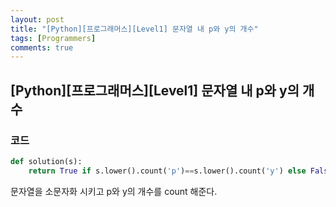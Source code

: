 ```yaml
---
layout: post
title: "[Python][프로그래머스][Level1] 문자열 내 p와 y의 개수"
tags: [Programmers]
comments: true
---
```


## [Python][프로그래머스][Level1] 문자열 내 p와 y의 개수

### 코드

```python
def solution(s):
    return True if s.lower().count('p')==s.lower().count('y') else False
```

문자열을 소문자화 시키고 p와 y의 개수를 count 해준다.